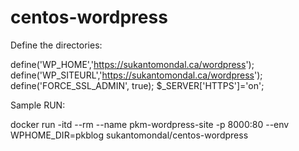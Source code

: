 # centos-wordpress

Define the directories:


define('WP_HOME','https://sukantomondal.ca/wordpress');
define('WP_SITEURL','https://sukantomondal.ca/wordpress');
define('FORCE_SSL_ADMIN', true);
$_SERVER['HTTPS']='on';



Sample RUN: 

docker run -itd --rm --name pkm-wordpress-site -p 8000:80 --env WPHOME_DIR=pkblog sukantomondal/centos-wordpress
